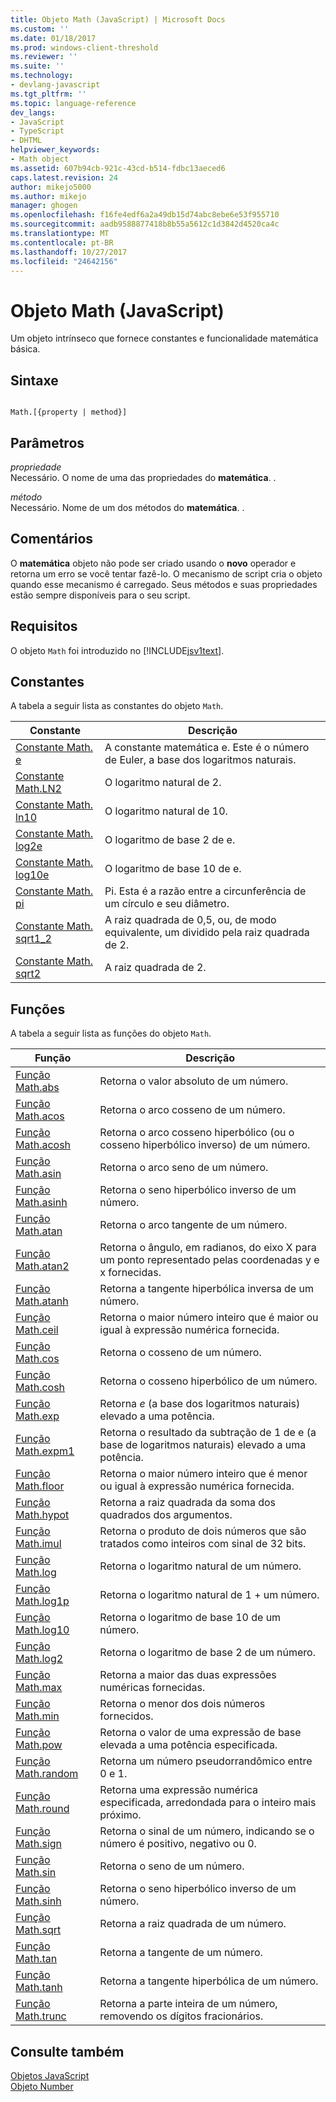 ```yaml
---
title: Objeto Math (JavaScript) | Microsoft Docs
ms.custom: ''
ms.date: 01/18/2017
ms.prod: windows-client-threshold
ms.reviewer: ''
ms.suite: ''
ms.technology:
- devlang-javascript
ms.tgt_pltfrm: ''
ms.topic: language-reference
dev_langs:
- JavaScript
- TypeScript
- DHTML
helpviewer_keywords:
- Math object
ms.assetid: 607b94cb-921c-43cd-b514-fdbc13aeced6
caps.latest.revision: 24
author: mikejo5000
ms.author: mikejo
manager: ghogen
ms.openlocfilehash: f16fe4edf6a2a49db15d74abc8ebe6e53f955710
ms.sourcegitcommit: aadb9588877418b8b55a5612c1d3842d4520ca4c
ms.translationtype: MT
ms.contentlocale: pt-BR
ms.lasthandoff: 10/27/2017
ms.locfileid: "24642156"
---
```

# <a name="math-object-javascript"></a>Objeto Math (JavaScript)
Um objeto intrínseco que fornece constantes e funcionalidade matemática básica.  
  
## <a name="syntax"></a>Sintaxe  
  
```  
  
Math.[{property | method}]  
```  
  
## <a name="parameters"></a>Parâmetros  
 *propriedade*  
 Necessário. O nome de uma das propriedades do **matemática**. .  
  
 *método*  
 Necessário. Nome de um dos métodos do **matemática**. .  
  
## <a name="remarks"></a>Comentários  
 O **matemática** objeto não pode ser criado usando o **novo** operador e retorna um erro se você tentar fazê-lo. O mecanismo de script cria o objeto quando esse mecanismo é carregado. Seus métodos e suas propriedades estão sempre disponíveis para o seu script.  
  
## <a name="requirements"></a>Requisitos  
 O objeto `Math` foi introduzido no [!INCLUDE[jsv1text](../../javascript/reference/includes/jsv1text-md.md)].  
  
<a name="js56jsobjmathprop"></a>   
## <a name="constants"></a>Constantes  
 A tabela a seguir lista as constantes do objeto `Math`.  
  
|Constante|Descrição|  
|--------------|-----------------|  
|[Constante Math. e](../../javascript/reference/math-constants-javascript.md)|A constante matemática e. Este é o número de Euler, a base dos logaritmos naturais.|  
|[Constante Math.LN2](../../javascript/reference/math-constants-javascript.md)|O logaritmo natural de 2.|  
|[Constante Math. ln10](../../javascript/reference/math-constants-javascript.md)|O logaritmo natural de 10.|  
|[Constante Math. log2e](../../javascript/reference/math-constants-javascript.md)|O logaritmo de base 2 de e.|  
|[Constante Math. log10e](../../javascript/reference/math-constants-javascript.md)|O logaritmo de base 10 de e.|  
|[Constante Math. pi](../../javascript/reference/math-constants-javascript.md)|Pi. Esta é a razão entre a circunferência de um círculo e seu diâmetro.|  
|[Constante Math. sqrt1_2](../../javascript/reference/math-constants-javascript.md)|A raiz quadrada de 0,5, ou, de modo equivalente, um dividido pela raiz quadrada de 2.|  
|[Constante Math. sqrt2](../../javascript/reference/math-constants-javascript.md)|A raiz quadrada de 2.|  
  
<a name="js56jsobjmathmeth"></a>   
## <a name="functions"></a>Funções  
 A tabela a seguir lista as funções do objeto `Math`.  
  
|Função|Descrição|  
|--------------|-----------------|  
|[Função Math.abs](../../javascript/reference/math-abs-function-javascript.md)|Retorna o valor absoluto de um número.|  
|[Função Math.acos](../../javascript/reference/math-acos-function-javascript.md)|Retorna o arco cosseno de um número.|  
|[Função Math.acosh](../../javascript/reference/math-acosh-function-javascript.md)|Retorna o arco cosseno hiperbólico (ou o cosseno hiperbólico inverso) de um número.|  
|[Função Math.asin](../../javascript/reference/math-asin-function-javascript.md)|Retorna o arco seno de um número.|  
|[Função Math.asinh](../../javascript/reference/math-asinh-function-javascript.md)|Retorna o seno hiperbólico inverso de um número.|  
|[Função Math.atan](../../javascript/reference/math-atan-function-javascript.md)|Retorna o arco tangente de um número.|  
|[Função Math.atan2](../../javascript/reference/math-atan2-function-javascript.md)|Retorna o ângulo, em radianos, do eixo X para um ponto representado pelas coordenadas y e x fornecidas.|  
|[Função Math.atanh](../../javascript/reference/math-atanh-function-javascript.md)|Retorna a tangente hiperbólica inversa de um número.|  
|[Função Math.ceil](../../javascript/reference/math-ceil-function-javascript.md)|Retorna o maior número inteiro que é maior ou igual à expressão numérica fornecida.|  
|[Função Math.cos](../../javascript/reference/math-cos-function-javascript.md)|Retorna o cosseno de um número.|  
|[Função Math.cosh](../../javascript/reference/math-cosh-function-javascript.md)|Retorna o cosseno hiperbólico de um número.|  
|[Função Math.exp](../../javascript/reference/math-exp-function-javascript.md)|Retorna *e* (a base dos logaritmos naturais) elevado a uma potência.|  
|[Função Math.expm1](../../javascript/reference/math-expm1-function-javascript.md)|Retorna o resultado da subtração de 1 de e (a base de logaritmos naturais) elevado a uma potência.|  
|[Função Math.floor](../../javascript/reference/math-floor-function-javascript.md)|Retorna o maior número inteiro que é menor ou igual à expressão numérica fornecida.|  
|[Função Math.hypot](../../javascript/reference/math-hypot-function-javascript.md)|Retorna a raiz quadrada da soma dos quadrados dos argumentos.|  
|[Função Math.imul](../../javascript/reference/math-imul-function-javascript.md)|Retorna o produto de dois números que são tratados como inteiros com sinal de 32 bits.|  
|[Função Math.log](../../javascript/reference/math-log-function-javascript.md)|Retorna o logaritmo natural de um número.|  
|[Função Math.log1p](../../javascript/reference/math-log1p-function-javascript.md)|Retorna o logaritmo natural de 1 + um número.|  
|[Função Math.log10](../../javascript/reference/math-log10-function-javascript.md)|Retorna o logaritmo de base 10 de um número.|  
|[Função Math.log2](../../javascript/reference/math-log2-function-javascript.md)|Retorna o logaritmo de base 2 de um número.|  
|[Função Math.max](../../javascript/reference/math-max-function-javascript.md)|Retorna a maior das duas expressões numéricas fornecidas.|  
|[Função Math.min](../../javascript/reference/math-min-function-javascript.md)|Retorna o menor dos dois números fornecidos.|  
|[Função Math.pow](../../javascript/reference/math-pow-function-javascript.md)|Retorna o valor de uma expressão de base elevada a uma potência especificada.|  
|[Função Math.random](../../javascript/reference/math-random-function-javascript.md)|Retorna um número pseudorrandômico entre 0 e 1.|  
|[Função Math.round](../../javascript/reference/math-round-function-javascript.md)|Retorna uma expressão numérica especificada, arredondada para o inteiro mais próximo.|  
|[Função Math.sign](../../javascript/reference/math-sign-function-javascript.md)|Retorna o sinal de um número, indicando se o número é positivo, negativo ou 0.|  
|[Função Math.sin](../../javascript/reference/math-sin-function-javascript.md)|Retorna o seno de um número.|  
|[Função Math.sinh](../../javascript/reference/math-sinh-function-javascript.md)|Retorna o seno hiperbólico inverso de um número.|  
|[Função Math.sqrt](../../javascript/reference/math-sqrt-function-javascript.md)|Retorna a raiz quadrada de um número.|  
|[Função Math.tan](../../javascript/reference/math-tan-function-javascript.md)|Retorna a tangente de um número.|  
|[Função Math.tanh](../../javascript/reference/math-tanh-function-javascript.md)|Retorna a tangente hiperbólica de um número.|  
|[Função Math.trunc](../../javascript/reference/math-trunc-function-javascript.md)|Retorna a parte inteira de um número, removendo os dígitos fracionários.|  
  
## <a name="see-also"></a>Consulte também  
 [Objetos JavaScript](../../javascript/reference/javascript-objects.md)   
 [Objeto Number](../../javascript/reference/number-object-javascript.md)